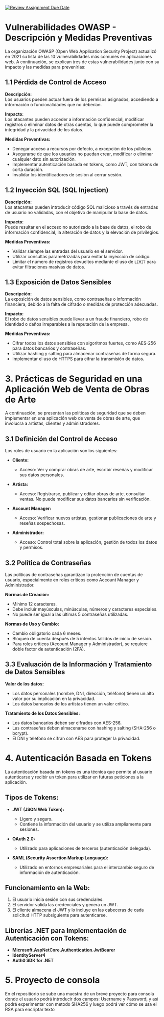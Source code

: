 [![Review Assignment Due Date](https://classroom.github.com/assets/deadline-readme-button-22041afd0340ce965d47ae6ef1cefeee28c7c493a6346c4f15d667ab976d596c.svg)](https://classroom.github.com/a/S9WTUTwx)

# Vulnerabilidades OWASP - Descripción y Medidas Preventivas

La organización OWASP (Open Web Application Security Project) actualizó en 2021 su lista de las 10 vulnerabilidades más comunes en aplicaciones web. A continuación, se explican tres de estas vulnerabilidades junto con su impacto y las medidas para prevenirlas:

## 1.1 Pérdida de Control de Acceso

**Descripción:**  
Los usuarios pueden actuar fuera de los permisos asignados, accediendo a información o funcionalidades que no deberían.

**Impacto:**  
Los atacantes pueden acceder a información confidencial, modificar registros o eliminar datos de otras cuentas, lo que puede comprometer la integridad y la privacidad de los datos.

**Medidas Preventivas:**
- Denegar acceso a recursos por defecto, a excepción de los públicos.
- Asegurarse de que los usuarios no puedan crear, modificar o eliminar cualquier dato sin autorización.
- Implementar autenticación basada en tokens, como JWT, con tokens de corta duración.
- Invalidar los identificadores de sesión al cerrar sesión.

## 1.2 Inyección SQL (SQL Injection)

**Descripción:**  
Los atacantes pueden introducir código SQL malicioso a través de entradas de usuario no validadas, con el objetivo de manipular la base de datos.

**Impacto:**  
Puede resultar en el acceso no autorizado a la base de datos, el robo de información confidencial, la alteración de datos y la elevación de privilegios.

**Medidas Preventivas:**
- Validar siempre las entradas del usuario en el servidor.
- Utilizar consultas parametrizadas para evitar la inyección de código.
- Limitar el número de registros devueltos mediante el uso de `LIMIT` para evitar filtraciones masivas de datos.

## 1.3 Exposición de Datos Sensibles

**Descripción:**  
La exposición de datos sensibles, como contraseñas o información financiera, debido a la falta de cifrado o medidas de protección adecuadas.

**Impacto:**  
El robo de datos sensibles puede llevar a un fraude financiero, robo de identidad o daños irreparables a la reputación de la empresa.

**Medidas Preventivas:**
- Cifrar todos los datos sensibles con algoritmos fuertes, como AES-256 para datos bancarios y contraseñas.
- Utilizar hashing y salting para almacenar contraseñas de forma segura.
- Implementar el uso de HTTPS para cifrar la transmisión de datos.

# 3. Prácticas de Seguridad en una Aplicación Web de Venta de Obras de Arte

A continuación, se presentan las políticas de seguridad que se deben implementar en una aplicación web de venta de obras de arte, que involucra a artistas, clientes y administradores.

## 3.1 Definición del Control de Acceso

Los roles de usuario en la aplicación son los siguientes:

- **Cliente:**
  - Acceso: Ver y comprar obras de arte, escribir reseñas y modificar sus datos personales.

- **Artista:**
  - Acceso: Registrarse, publicar y editar obras de arte, consultar ventas. No puede modificar sus datos bancarios sin verificación.

- **Account Manager:**
  - Acceso: Verificar nuevos artistas, gestionar publicaciones de arte y reseñas sospechosas.

- **Administrador:**
  - Acceso: Control total sobre la aplicación, gestión de todos los datos y permisos.

## 3.2 Política de Contraseñas

Las políticas de contraseñas garantizan la protección de cuentas de usuario, especialmente en roles críticos como Account Manager y Administrador.

**Normas de Creación:**
- Mínimo 12 caracteres.
- Debe incluir mayúsculas, minúsculas, números y caracteres especiales.
- No puede ser igual a las últimas 5 contraseñas utilizadas.

**Normas de Uso y Cambio:**
- Cambio obligatorio cada 6 meses.
- Bloqueo de cuenta después de 5 intentos fallidos de inicio de sesión.
- Para roles críticos (Account Manager y Administrador), se requiere doble factor de autenticación (2FA).

## 3.3 Evaluación de la Información y Tratamiento de Datos Sensibles

**Valor de los datos:**
- Los datos personales (nombre, DNI, dirección, teléfono) tienen un alto valor por su implicación en la privacidad.
- Los datos bancarios de los artistas tienen un valor crítico.

**Tratamiento de los Datos Sensibles:**
- Los datos bancarios deben ser cifrados con AES-256.
- Las contraseñas deben almacenarse con hashing y salting (SHA-256 o bcrypt).
- El DNI y teléfono se cifran con AES para proteger la privacidad.

# 4. Autenticación Basada en Tokens

La autenticación basada en tokens es una técnica que permite al usuario autenticarse y recibir un token para utilizar en futuras peticiones a la aplicación.

## Tipos de Tokens:

- **JWT (JSON Web Token):**
  - Ligero y seguro.
  - Contiene la información del usuario y se utiliza ampliamente para sesiones.

- **OAuth 2.0:**
  - Utilizado para aplicaciones de terceros (autenticación delegada).

- **SAML (Security Assertion Markup Language):**
  - Utilizado en entornos empresariales para el intercambio seguro de información de autenticación.

## Funcionamiento en la Web:

1. El usuario inicia sesión con sus credenciales.
2. El servidor valida las credenciales y genera un JWT.
3. El cliente almacena el JWT y lo incluye en las cabeceras de cada solicitud HTTP subsiguiente para autenticarse.

## Librerías .NET para Implementación de Autenticación con Tokens:
- **Microsoft.AspNetCore.Authentication.JwtBearer**
- **IdentityServer4**
- **Auth0 SDK for .NET**

# 5. Proyecto de consola
En el repositiorio se sube una muestra de un breve proyecto para consola donde el usuario podrá introducir dos campos: Username y Password, y así podrá experimentar con metodo SHA256 y luego
podrá ver cómo se usa el RSA para encriptar texto

